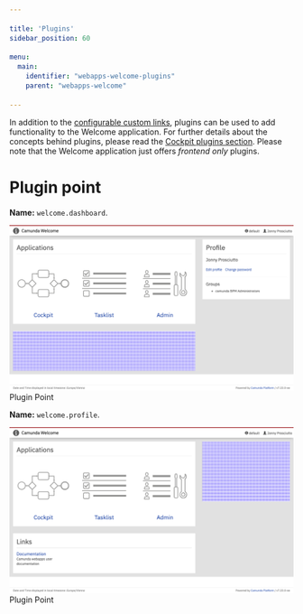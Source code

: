```yaml
---

title: 'Plugins'
sidebar_position: 60

menu:
  main:
    identifier: "webapps-welcome-plugins"
    parent: "webapps-welcome"

---
```


In addition to the [configurable custom links](../welcome/configuration.md), plugins can be used to add functionality to the Welcome application. For further details about the concepts behind plugins, please read the [Cockpit plugins section](../cockpit/extend/plugins.md). Please note that the Welcome application just offers _frontend only_ plugins.


# Plugin point


**Name:** `welcome.dashboard`.

![Example img](./img/welcome-dashboard-plugin.png)Plugin Point

**Name:** `welcome.profile`.

![Example img](./img/welcome-profile-plugin.png)Plugin Point
